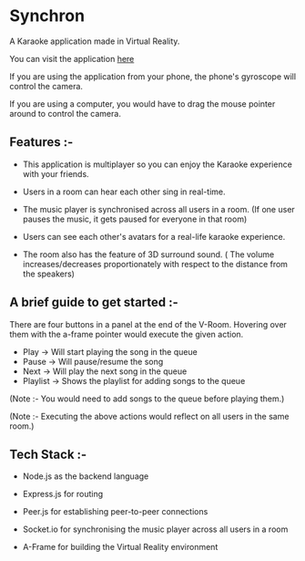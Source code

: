 # Synchron

A Karaoke application made in Virtual Reality.

You can visit the application [here](https://synchron.ml/)

If you are using the application from your phone, the phone's gyroscope will control the camera.

If you are using a computer, you would have to drag the mouse pointer around to control the camera.

## Features :-

* This application is multiplayer so you can enjoy the Karaoke experience with your friends.

* Users in a room can hear each other sing in real-time.

* The music player is synchronised across all users in a room. 
  (If one user pauses the music, it gets paused for everyone in that room) 
 
* Users can see each other's avatars for a real-life karaoke experience.

* The room also has the feature of 3D surround sound.
  ( The volume increases/decreases proportionately with respect to the distance from the speakers)


## A brief guide to get started :-

There are four buttons in a panel at the end of the V-Room. Hovering over them with the a-frame pointer
would execute the given action.

* Play     ->  Will start playing the song in the queue
* Pause    ->  Will pause/resume the song
* Next     ->  Will play the next song in the queue
* Playlist ->  Shows the playlist for adding songs to the queue

(Note :- You would need to add songs to the queue before playing them.)

(Note :- Executing the above actions would reflect on all users in the same room.)


## Tech Stack :-

* Node.js as the backend language

* Express.js for routing

* Peer.js for establishing peer-to-peer connections

* Socket.io for synchronising the music player across all users in a room

* A-Frame for building the Virtual Reality environment
